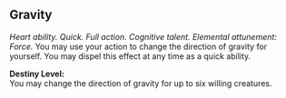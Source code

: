 ## Gravity

_Heart ability. Quick. Full action. Cognitive talent. Elemental attunement: Force._
You may use your action to change the direction of gravity for yourself. You may dispel this effect at any time as a quick ability.

**Destiny Level:**  
You may change the direction of gravity for up to six willing creatures.
